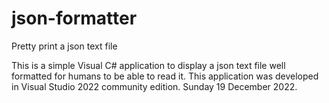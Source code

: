 # json-formatter
Pretty print a json text file

This is a simple Visual C# application to display a json text file well formatted for humans to be able to read it.
This application was developed in Visual Studio 2022 community edition.
Sunday 19 December 2022.

